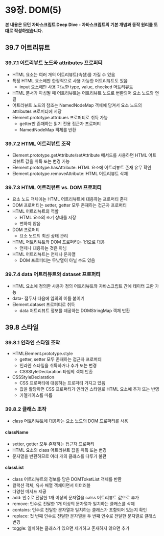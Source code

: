# 39장. DOM(5)



**본 내용은 모던 자바스크립트 Deep Dive - 자바스크립트의 기본 개념과 동작 원리를 토대로 작성하였습니다.**



## 39.7 어트리뷰트

### 39.7.1 어트리뷰트 노드와 attributes 프로퍼티

* HTML 요소는 여러 개의 어트리뷰트(속성)를 가질 수 있음
* 특정 HTML 요소에만 한정적으로 사용 가능한 어트리뷰트도 있음
  * input 요소에만 사용 가능한 type, value, checked 어트리뷰트
* HTML 문서가 파싱될 때 어트리뷰트는 어트리뷰트 노드로 변환되어 요소 노드와 연결
* 어트리뷰트 노드의 참조는 NamedNodeMap 객체에 담겨서 요소 노드의 attributes 프로퍼티에 저장
* Element.prototype.attribues 프로퍼티로 취득 가능
  * getter만 존재하는 읽기 전용 접근자 프로퍼티
  * NamedNodeMap 객체를 반환



### 39.7.2 HTML 어트리뷰트 조작

* Element.prototype.getAttribute/setAttribute 메서드를 사용하면 HTML 어트리뷰트 값을 취득 또는 변경 가능
* Element.prototype.hasAttribute: HTML 요소에 어트리뷰트 존재 유무 확인
* Element.prototype.removeAttribute: HTML 어트리뷰트 삭제



### 39.7.3 HTML 어트리뷰트 vs. DOM 프로퍼티

* 요소 노드 객체에는 HTML 어트리뷰트에 대응하는 프로퍼티 존재
* DOM 프로퍼티는 setter, getter 모두 존재하는 접근자 프로퍼티
* HTML 어트리뷰트의 역할
  * HTML 요소의 초기 상태를 저장
  * 변하지 않음
* DOM 프로퍼티
  * 요소 노드의 최신 상태 관리
* HTML 어트리뷰트와 DOM 프로퍼티는 1:1으로 대응
  * 언제나 대응하는 것은 아님
* HTML 어트리뷰트는 언제나 문자열
  * DOM 프로퍼티는 무낮열이 아닐 수도 있음



### 39.7.4 data 어트리뷰트와 dataset 프로퍼티

* HTML 요소에 정의한 사용자 정의 어트리뷰트와 자바스크립트 간에 데이터 교환 가능
* data- 접두사 다음에 임의의 이름 붙이기
* Element.dataset 프로퍼티로 취득
  * data 어트리뷰트 정보를 제공하는 DOMStringMap 객체 반환



## 39.8 스타일

### 39.8.1 인라인 스타일 조작

* HTMLElement.prototype.style
  * getter, setter 모두 존재하는 접근자 프로퍼티
  * 인라인 스타일을 취득하거나 추가 또는 변경
  * CSSStyleDeclaration 타입의 객체 반환
* CSSStyleDeclaration
  * CSS 프로퍼티에 대응하는 프로퍼티 가지고 있음
  * 값을 할당하면 CSS 프로퍼티가 인라인 스타일로 HTML 요소에 추가 또는 반영
  * 카멜케이스를 따름



### 39.8.2 클래스 조작

* class 어트리뷰트에 대응하는 요소 노드의 DOM 프로퍼티를 사용

  

#### className

* setter, getter 모두 존재하는 접근자 프로퍼티
* HTML 요소의 class 어트리뷰트 값을 취득 또는 변경
* 문자열을 반환하므로 여러 개의 클래스를 다루기 불편



#### classList

* class 어트리뷰트의 정보를 담은 DOMToketList 객체를 반환
* 컬랙션 객체, 유사 배열 객체이면서 이터러블
* 다양한 메서드 제공
* add: 인수로 전달한 1개 이상의 문자열을 calss 어트리뷰트 값으로 추가
* remove: 인수로 전달한 1개 이상의 문자열과 일치하는 클래스를 삭제
* contains: 인수로 전달한 문자열과 일치하는 클래스가 포함되어 있는지 확인
* replace: 첫 번째 인수로 전달한 문자열을 두 번째 인수로 전달한 문자열로 클래스 변경
* toggle: 일치하는 클래스가 있으면 제거하고 존재하지 않으면 추가